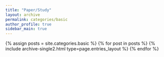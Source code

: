 ```yaml
---
title: "Paper/Study"
layout: archive
permalink: categories/basic
author_profile: true
sidebar_main: true
---
```



{% assign posts = site.categories.basic %}
{% for post in posts %} {% include archive-single2.html type=page.entries_layout %} {% endfor %}